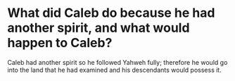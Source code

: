 # What did Caleb do because he had another spirit, and what would happen to Caleb?

Caleb had another spirit so he followed Yahweh fully; therefore he would go into the land that he had examined and his descendants would possess it.
